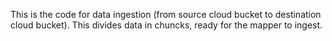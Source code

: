 This is the code for data ingestion (from source cloud bucket to destination cloud bucket). This divides data in chuncks, ready for the mapper to ingest.

